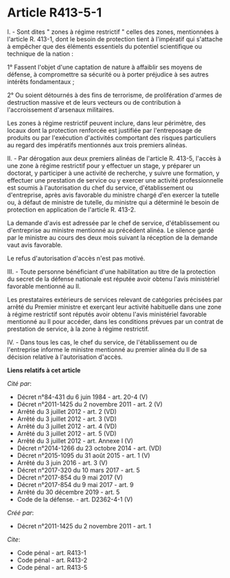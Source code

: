 # Article R413-5-1

I. - Sont dites " zones à régime restrictif " celles des zones, mentionnées à l'article R. 413-1, dont le besoin de
protection tient à l'impératif qui s'attache à empêcher que des éléments essentiels du potentiel scientifique ou technique de
la nation : 

1° Fassent l'objet d'une captation de nature à affaiblir ses moyens de défense, à compromettre sa sécurité ou à porter
préjudice à ses autres intérêts fondamentaux ; 

2° Ou soient détournés à des fins de terrorisme, de prolifération d'armes de destruction massive et de leurs vecteurs ou de
contribution à l'accroissement d'arsenaux militaires. 

Les zones à régime restrictif peuvent inclure, dans leur périmètre, des locaux dont la protection renforcée est justifiée par
l'entreposage de produits ou par l'exécution d'activités comportant des risques particuliers au regard des impératifs
mentionnés aux trois premiers alinéas. 

II. - Par dérogation aux deux premiers alinéas de l'article R. 413-5, l'accès à une zone à régime restrictif pour y effectuer
un stage, y préparer un doctorat, y participer à une activité de recherche, y suivre une formation, y effectuer une
prestation de service ou y exercer une activité professionnelle est soumis à l'autorisation du chef du service,
d'établissement ou d'entreprise, après avis favorable du ministre chargé d'en exercer la tutelle ou, à défaut de ministre de
tutelle, du ministre qui a déterminé le besoin de protection en application de l'article R. 413-2. 

La demande d'avis est adressée par le chef de service, d'établissement ou d'entreprise au ministre mentionné au précédent
alinéa. Le silence gardé par le ministre au cours des deux mois suivant la réception de la demande vaut avis favorable. 

Le refus d'autorisation d'accès n'est pas motivé. 

III. - Toute personne bénéficiant d'une habilitation au titre de la protection du secret de la défense nationale est réputée
avoir obtenu l'avis ministériel favorable mentionné au II. 

Les prestataires extérieurs de services relevant de catégories précisées par arrêté du Premier ministre et exerçant leur
activité habituelle dans une zone à régime restrictif sont réputés avoir obtenu l'avis ministériel favorable mentionné au II
pour accéder, dans les conditions prévues par un contrat de prestation de service, à la zone à régime restrictif. 

IV. - Dans tous les cas, le chef du service, de l'établissement ou de l'entreprise informe le ministre mentionné au premier
alinéa du II de sa décision relative à l'autorisation d'accès.

**Liens relatifs à cet article**

_Cité par_:

  - Décret n°84-431 du 6 juin 1984 - art. 20-4 (V)
  - Décret n°2011-1425 du 2 novembre 2011 - art. 2 (V)
  - Arrêté du 3 juillet 2012 - art. 2 (VD)
  - Arrêté du 3 juillet 2012 - art. 3 (VD)
  - Arrêté du 3 juillet 2012 - art. 4 (VD)
  - Arrêté du 3 juillet 2012 - art. 5 (VD)
  - Arrêté du 3 juillet 2012 - art. Annexe I (V)
  - Décret n°2014-1266 du 23 octobre 2014 - art. (VD)
  - Décret n°2015-1095 du 31 août 2015 - art. 1 (V)
  - Arrêté du 3 juin 2016 - art. 3 (V)
  - Décret n°2017-320 du 10 mars 2017 - art. 5
  - Décret n°2017-854 du 9 mai 2017 (V)
  - Décret n°2017-854 du 9 mai 2017 - art. 9
  - Arrêté du 30 décembre 2019 - art. 5
  - Code de la défense. - art. D2362-4-1 (V)

_Créé par_:

  - Décret n°2011-1425 du 2 novembre 2011 - art. 1

_Cite_:

  - Code pénal - art. R413-1
  - Code pénal - art. R413-2
  - Code pénal - art. R413-5
